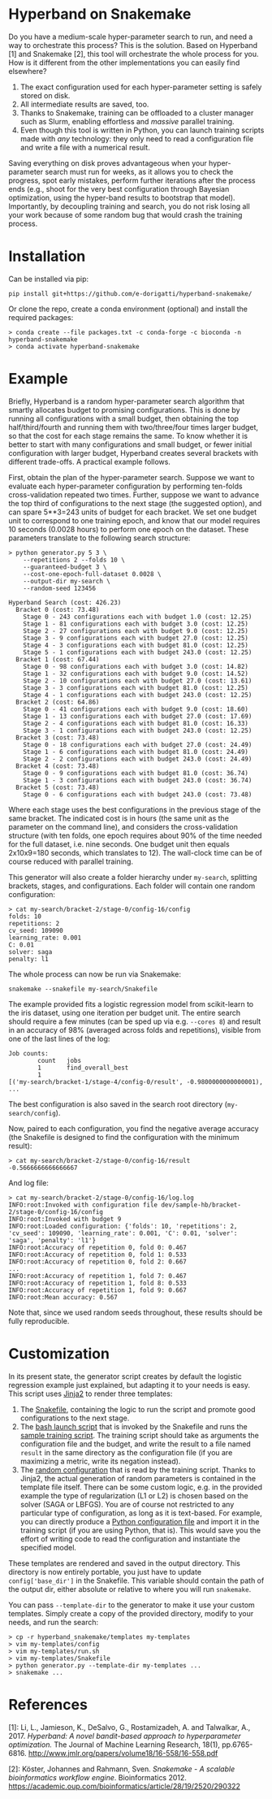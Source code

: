 Hyperband on Snakemake
===

Do you have a medium-scale hyper-parameter search to run, and need a way to
orchestrate this process? This is the solution. Based on Hyperband [1] and
Snakemake [2], this tool will orchestrate the whole process for you. How is it
different from the other implementations you can easily find elsewhere?

 1. The exact configuration used for each hyper-parameter setting is safely
    stored on disk.
 2. All intermediate results are saved, too.
 3. Thanks to Snakemake, training can be offloaded to a cluster manager such as
    Slurm, enabling effortless and _massive_ parallel training.
 4. Even though this tool is written in Python, you can launch training scripts
    made with _any_ technology: they only need to read a configuration file and
    write a file with a numerical result.

Saving everything on disk proves advantageous when your hyper-parameter search
must run for weeks, as it allows you to check the progress, spot early mistakes,
perform further iterations after the process ends (e.g., shoot for the very best
configuration through Bayesian optimization, using the hyper-band results to
bootstrap that model). Importantly, by decoupling training and search, you do
not risk losing all your work because of some random bug that would crash the
training process.

# Installation
Can be installed via pip:

```
pip install git+https://github.com/e-dorigatti/hyperband-snakemake/
```

Or clone the repo, create a conda environment (optional) and install the
required packages:

```
> conda create --file packages.txt -c conda-forge -c bioconda -n hyperband-snakemake
> conda activate hyperband-snakemake
```

# Example
Briefly, Hyperband is a random hyper-parameter search algorithm that smartly
allocates budget to promising configurations. This is done by running all
configurations with a small budget, then obtaining the top half/third/fourth and
running them with two/three/four times larger budget, so that the cost for each
stage remains the same. To know whether it is better to start with many
configurations and small budget, or fewer initial configuration with larger
budget, Hyperband creates several brackets with different trade-offs. A
practical example follows.

First, obtain the plan of the hyper-parameter search. Suppose we want to
evaluate each hyper-parameter configuration by performing ten-folds
cross-validation repeated two times. Further, suppose we want to advance the top
third of configurations to the next stage (the suggested option), and can spare
5**3=243 units of budget for each bracket. We set one budget unit to correspond
to one training epoch, and know that our model requires 10 seconds (0.0028
hours) to perform one epoch on the dataset. These parameters translate to the
following search structure:

```
> python generator.py 5 3 \
    --repetitions 2 --folds 10 \
    --guaranteed-budget 3 \
    --cost-one-epoch-full-dataset 0.0028 \
    --output-dir my-search \
    --random-seed 123456
    
Hyperband Search (cost: 426.23)
  Bracket 0 (cost: 73.48)
    Stage 0 - 243 configurations each with budget 1.0 (cost: 12.25)
    Stage 1 - 81 configurations each with budget 3.0 (cost: 12.25)
    Stage 2 - 27 configurations each with budget 9.0 (cost: 12.25)
    Stage 3 - 9 configurations each with budget 27.0 (cost: 12.25)
    Stage 4 - 3 configurations each with budget 81.0 (cost: 12.25)
    Stage 5 - 1 configurations each with budget 243.0 (cost: 12.25)
  Bracket 1 (cost: 67.44)
    Stage 0 - 98 configurations each with budget 3.0 (cost: 14.82)
    Stage 1 - 32 configurations each with budget 9.0 (cost: 14.52)
    Stage 2 - 10 configurations each with budget 27.0 (cost: 13.61)
    Stage 3 - 3 configurations each with budget 81.0 (cost: 12.25)
    Stage 4 - 1 configurations each with budget 243.0 (cost: 12.25)
  Bracket 2 (cost: 64.86)
    Stage 0 - 41 configurations each with budget 9.0 (cost: 18.60)
    Stage 1 - 13 configurations each with budget 27.0 (cost: 17.69)
    Stage 2 - 4 configurations each with budget 81.0 (cost: 16.33)
    Stage 3 - 1 configurations each with budget 243.0 (cost: 12.25)
  Bracket 3 (cost: 73.48)
    Stage 0 - 18 configurations each with budget 27.0 (cost: 24.49)
    Stage 1 - 6 configurations each with budget 81.0 (cost: 24.49)
    Stage 2 - 2 configurations each with budget 243.0 (cost: 24.49)
  Bracket 4 (cost: 73.48)
    Stage 0 - 9 configurations each with budget 81.0 (cost: 36.74)
    Stage 1 - 3 configurations each with budget 243.0 (cost: 36.74)
  Bracket 5 (cost: 73.48)
    Stage 0 - 6 configurations each with budget 243.0 (cost: 73.48)
```

Where each stage uses the best configurations in the previous stage of the same
bracket. The indicated cost is in hours (the same unit as the parameter on the
command line), and considers the cross-validation structure (with ten folds, one
epoch requires about 90% of the time needed for the full dataset, i.e. nine
seconds. One budget unit then equals 2x10x9=180 seconds, which translates to
12). The wall-clock time can be of course reduced with parallel training.

This generator will also create a folder hierarchy under `my-search`, splitting
brackets, stages, and configurations. Each folder will contain one random
configuration:

```
> cat my-search/bracket-2/stage-0/config-16/config
folds: 10
repetitions: 2
cv_seed: 109090
learning_rate: 0.001
C: 0.01
solver: saga
penalty: l1
```

The whole process can now be run via Snakemake:

```
snakemake --snakefile my-search/Snakefile
```

The example provided fits a logistic regression model from scikit-learn to the
iris dataset, using one iteration per budget unit. The entire search should require
a few minutes (can be sped up via e.g. `--cores 8`) and result in an accuracy of
98% (averaged across folds and repetitions), visible from one of the last lines
of the log:

```
Job counts:
        count   jobs
        1       find_overall_best
        1
[('my-search/bracket-1/stage-4/config-0/result', -0.9800000000000001), ...
```

The best configuration is also saved in the search root directory (`my-search/config`).

Now, paired to each configuration, you find the negative average accuracy (the
Snakefile is designed to find the configuration with the minimum result):

```
> cat my-search/bracket-2/stage-0/config-16/result
-0.5666666666666667
```

And log file:

```
> cat my-search/bracket-2/stage-0/config-16/log.log 
INFO:root:Invoked with configuration file dev/sample-hb/bracket-2/stage-0/config-16/config
INFO:root:Invoked with budget 9
INFO:root:Loaded configuration: {'folds': 10, 'repetitions': 2, 'cv_seed': 109090, 'learning_rate': 0.001, 'C': 0.01, 'solver': 'saga', 'penalty': 'l1'}
INFO:root:Accuracy of repetition 0, fold 0: 0.467
INFO:root:Accuracy of repetition 0, fold 1: 0.533
INFO:root:Accuracy of repetition 0, fold 2: 0.667
...
INFO:root:Accuracy of repetition 1, fold 7: 0.467
INFO:root:Accuracy of repetition 1, fold 8: 0.533
INFO:root:Accuracy of repetition 1, fold 9: 0.667
INFO:root:Mean accuracy: 0.567
```

Note that, since we used random seeds throughout, these results should be fully
reproducible.

# Customization
In its present state, the generator script creates by default the logistic
regression example just explained, but adapting it to your needs is easy. This
script uses [Jinja2](https://jinja.palletsprojects.com/en/2.11.x/) to render
three templates:

 1. The [Snakefile](hyperband_snakemake/templates/Snakefile), containing the
    logic to run the script and promote good configurations to the next stage.
 2. The [bash launch script](hyperband_snakemake/templates/run.sh) that is
    invoked by the Snakefile and runs the [sample training
    script](hyperband_snakemake/example/train.py). The training script should
    take as arguments the configuration file and the budget, and write the
    result to a file named `result` in the same directory as the configuration
    file (if you are maximizing a metric, write its negation instead).
 3. The [random configuration](hyperband_snakemake/templates/config) that is
    read by the training script. Thanks to Jinja2, the actual generation of
    random parameters is contained in the template file itself. There can be
    some custom logic, e.g. in the provided example the type of regularization
    (L1 or L2) is chosen based on the solver (SAGA or LBFGS). You are of course
    not restricted to any particular type of configuration, as long as it is
    text-based. For example, you can directly produce a [Python configuration
    file](https://martin-thoma.com/configuration-files-in-python/#python-configuration-file)
    and import it in the training script (if you are using Python, that is).
    This would save you the effort of writing code to read the configuration and
    instantiate the specified model.
 
These templates are rendered and saved in the output directory. This directory
is now entirely portable, you just have to update `config['base_dir']` in the
Snakefile. This variable should contain the path of the output dir, either
absolute or relative to where you will run `snakemake`.

You can pass `--template-dir` to the generator to make it use your custom
templates. Simply create a copy of the provided directory, modify to your needs,
and run the search:

```
> cp -r hyperband_snakemake/templates my-templates
> vim my-templates/config
> vim my-templates/run.sh
> vim my-templates/Snakefile
> python generator.py --template-dir my-templates ...
> snakemake ...
```


# References
[1]: Li, L., Jamieson, K., DeSalvo, G., Rostamizadeh, A. and Talwalkar, A., 2017. _Hyperband: A novel bandit-based approach to hyperparameter optimization._ The Journal of Machine Learning Research, 18(1), pp.6765-6816. http://www.jmlr.org/papers/volume18/16-558/16-558.pdf

[2]: Köster, Johannes and Rahmann, Sven. _Snakemake - A scalable bioinformatics workflow engine_. Bioinformatics 2012. https://academic.oup.com/bioinformatics/article/28/19/2520/290322
